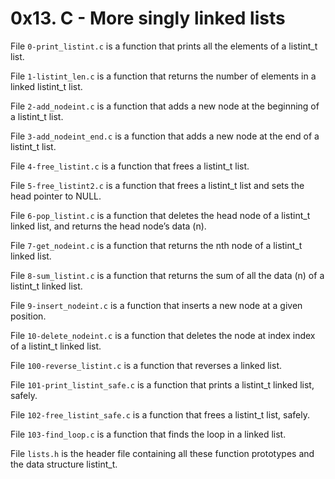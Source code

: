 # 0x13. C - More singly linked lists

File `0-print_listint.c` is a function that prints all the elements of a listint_t list.

File `1-listint_len.c` is a function that returns the number of elements in a linked listint_t list.

File `2-add_nodeint.c` is a function that adds a new node at the beginning of a listint_t list.

File `3-add_nodeint_end.c` is a function that adds a new node at the end of a listint_t list.

File `4-free_listint.c` is a function that frees a listint_t list.

File `5-free_listint2.c` is a function that frees a listint_t list and sets the head pointer to NULL.

File `6-pop_listint.c` is a function that deletes the head node of a listint_t linked list, and returns the head node’s data (n).

File `7-get_nodeint.c` is a function that returns the nth node of a listint_t linked list.

File `8-sum_listint.c` is a function that returns the sum of all the data (n) of a listint_t linked list.

File `9-insert_nodeint.c` is a function that inserts a new node at a given position.

File `10-delete_nodeint.c` is a function that deletes the node at index index of a listint_t linked list.

File `100-reverse_listint.c` is a function that reverses a linked list.

File `101-print_listint_safe.c` is a function that prints a listint_t linked list, safely.

File `102-free_listint_safe.c` is a function that frees a listint_t list, safely.

File `103-find_loop.c` is a function that finds the loop in a linked list.

File `lists.h` is the header file containing all these function prototypes and the data structure listint_t.
